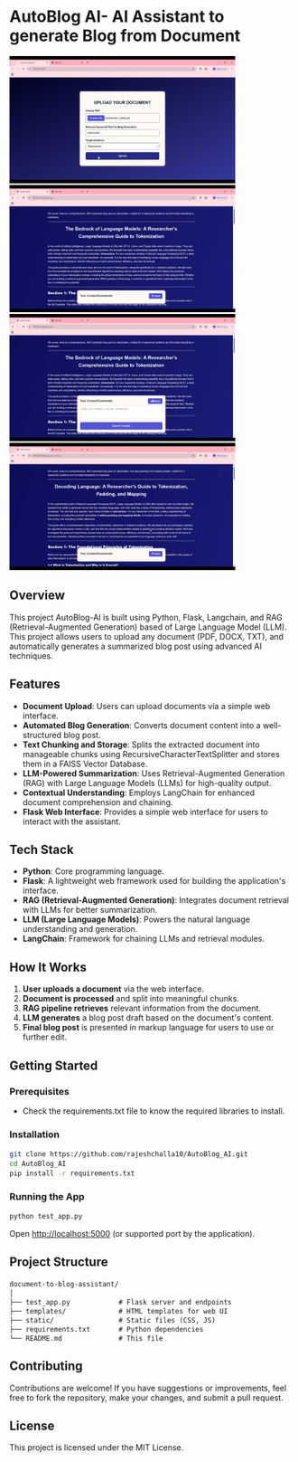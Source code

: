 # AutoBlog AI- AI Assistant to generate Blog from Document

<img src="Demo/01 AutoBlog AI.png" width="400"/> <img src="Demo/02 AutoBlog AI.png" width="400"/><img src="Demo/03 AutoBlog AI.png" width="400"/> <img src="Demo/04 AutoBlog AI.png" width="400"/> 

## Overview

This project AutoBlog-AI is built using Python, Flask, Langchain, and RAG (Retrieval-Augmented Generation) based of Large Language Model (LLM). This project allows users to upload any document (PDF, DOCX, TXT), and automatically generates a summarized blog post using advanced AI techniques.

## Features

- **Document Upload**: Users can upload documents via a simple web interface.
- **Automated Blog Generation**: Converts document content into a well-structured blog post.
- **Text Chunking and Storage**: Splits the extracted document into manageable chunks using RecursiveCharacterTextSplitter and stores them in a FAISS Vector Database.
- **LLM-Powered Summarization**: Uses Retrieval-Augmented Generation (RAG) with Large Language Models (LLMs) for high-quality output.
- **Contextual Understanding**: Employs LangChain for enhanced document comprehension and chaining.
- **Flask Web Interface**: Provides a simple web interface for users to interact with the assistant.

## Tech Stack

- **Python**: Core programming language.
- **Flask**: A lightweight web framework used for building the application's interface.
- **RAG (Retrieval-Augmented Generation)**: Integrates document retrieval with LLMs for better summarization.
- **LLM (Large Language Models)**: Powers the natural language understanding and generation.
- **LangChain**: Framework for chaining LLMs and retrieval modules.

## How It Works

1. **User uploads a document** via the web interface.
2. **Document is processed** and split into meaningful chunks.
3. **RAG pipeline retrieves** relevant information from the document.
4. **LLM generates** a blog post draft based on the document's content.
5. **Final blog post** is presented in markup language for users to use or further edit.

## Getting Started

### Prerequisites
- Check the requirements.txt file to know the required libraries to install.


### Installation

```bash
git clone https://github.com/rajeshchalla10/AutoBlog_AI.git
cd AutoBlog_AI
pip install -r requirements.txt
```
### Running the App

```bash
python test_app.py
```

Open [http://localhost:5000](http://localhost:5000) (or supported port by the application).


## Project Structure

```
document-to-blog-assistant/
│
├── test_app.py            # Flask server and endpoints
├── templates/             # HTML templates for web UI
├── static/                # Static files (CSS, JS)
├── requirements.txt       # Python dependencies
└── README.md              # This file
```

## Contributing

Contributions are welcome! If you have suggestions or improvements, feel free to fork the repository, make your changes, and submit a pull request.

## License

This project is licensed under the MIT License.


